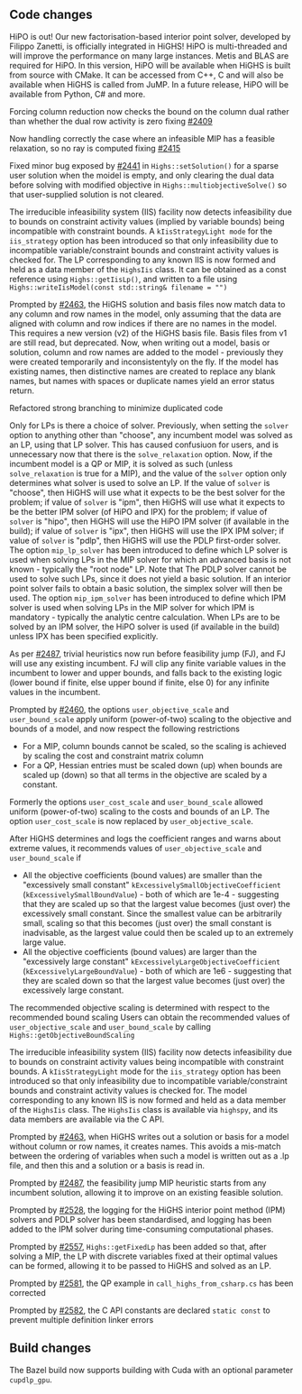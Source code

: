 ## Code changes

HiPO is out! Our new factorisation-based interior point solver, developed by Filippo Zanetti, is officially integrated in HiGHS! HiPO is multi-threaded and will improve the performance on many large instances. Metis and BLAS are required for HiPO. In this version, HiPO will be available when HiGHS is built from source with CMake. It can be accessed from C++, C and will also be available when HiGHS is called from JuMP. In a future release, HiPO will be available from Python, C# and more.

Forcing column reduction now checks the bound on the column dual rather than whether the dual row activity is zero fixing [#2409](https://github.com/ERGO-Code/HiGHS/issues/2409)

Now handling correctly the case where an infeasible MIP has a feasible relaxation, so no ray is computed fixing [#2415](https://github.com/ERGO-Code/HiGHS/issues/2415)

Fixed minor bug exposed by [#2441](https://github.com/ERGO-Code/HiGHS/issues/2441) in `Highs::setSolution()` for a sparse user solution when the moidel is empty, and only clearing the dual data before solving with modified objective in `Highs::multiobjectiveSolve()` so that user-supplied solution is not cleared.

The irreducible infeasibility system (IIS) facility now detects infeasibility due to bounds on constraint activity values (implied by variable bounds) being incompatible with constraint bounds. A `kIisStrategyLight mode` for the `iis_strategy` option has been introduced so that only infeasibility due to incompatible variable/constraint bounds and constraint activity values is checked for. The LP corresponding to any known IIS is now formed and held as a data member of the `HighsIis` class. It can be obtained as a const reference using `Highs::getIisLp()`, and written to a file using `Highs::writeIisModel(const std::string& filename = "")`

Prompted by [#2463](https://github.com/ERGO-Code/HiGHS/issues/2463), the HiGHS solution and basis files now match data to any column and row names in the model, only assuming that the data are aligned with column and row indices if there are no names in the model. This requires a new version (v2) of the HiGHS basis file. Basis files from v1 are still read, but deprecated. Now, when writing out a model, basis or solution, column and row names are added to the model - previously they were created temporarily and inconsistentyly on the fly. If the model has existing names, then distinctive names are created to replace any blank names, but names with spaces or duplicate names yield an error status return.

Refactored strong branching to minimize duplicated code

Only for LPs is there a choice of solver. Previously, when setting the `solver` option to anything other than "choose", any incumbent model was solved as an LP, using that LP solver. This has caused confusiuon for users, and is unnecessary now that there is the `solve_relaxation` option. Now, if the incumbent model is a QP or MIP, it is solved as such (unless `solve_relaxation` is true for a MIP), and the value of the `solver` option only determines what solver is used to solve an LP. If the value of `solver` is "choose", then HiGHS will use what it expects to be the best solver for the problem; if value of `solver` is "ipm", then HiGHS will use what it expects to be the better IPM solver (of HiPO and IPX) for the problem; if value of `solver` is "hipo", then HiGHS will use the HiPO IPM solver (if available in the build); if value of `solver` is "ipx", then HiGHS will use the IPX IPM solver; if value of `solver` is "pdlp", then HiGHS will use the PDLP first-order solver. The option `mip_lp_solver` has been introduced to define which LP solver is used when solving LPs in the MIP solver for which an advanced basis is not known - typically the "root node" LP. Note that The PDLP solver cannot be used to solve such LPs, since it does not yield a basic solution. If an interior point solver fails to obtain a basic solution, the simplex solver will then be used. The option `mip_ipm_solver` has been introduced to define which IPM solver is used when solving LPs in the MIP solver for which IPM is mandatory - typically the analytic centre calculation. When LPs are to be solved by an IPM solver, the HiPO solver is used (if available in the build) unless IPX has been specified explicitly. 

As per [#2487](https://github.com/ERGO-Code/HiGHS/issues/2487), trivial heuristics now run before feasibility jump (FJ), and FJ will use any existing incumbent. FJ will clip any finite variable values in the incumbent to lower and upper bounds, and falls back to the existing logic (lower bound if finite, else upper bound if finite, else 0) for any infinite values in the incumbent.

Prompted by [#2460](https://github.com/ERGO-Code/HiGHS/issues/2460), the options `user_objective_scale` and `user_bound_scale` apply uniform (power-of-two) scaling to the objective and bounds of a model, and now respect the following restrictions
- For a MIP, column bounds cannot be scaled, so the scaling is achieved by scaling the cost and constraint matrix column
- For a QP, Hessian entries must be scaled down (up) when bounds are scaled up (down) so that all terms in the objective are scaled by a constant.

Formerly the options `user_cost_scale` and `user_bound_scale` allowed uniform (power-of-two) scaling to the costs and bounds of an LP. The option `user_cost_scale` is now replaced by `user_objective_scale`.

After HiGHS determines and logs the coefficient ranges and warns about extreme values, it recommends values of `user_objective_scale` and `user_bound_scale` if
- All the objective coefficients (bound values) are smaller than the "excessively small constant" `kExcessivelySmallObjectiveCoefficient` (`kExcessivelySmallBoundValue`) - both of which are 1e-4 - suggesting that they are scaled up so that the largest value becomes (just over) the excessively small constant. Since the smallest value can be arbitrarily small, scaling so that this becomes (just over) the small constant is inadvisable, as the largest value could then be scaled up to an extremely large value.
- All the objective coefficients (bound values) are larger than the "excessively large constant" `kExcessivelyLargeObjectiveCoefficient` (`kExcessivelyLargeBoundValue`) - both of which are 1e6 - suggesting that they are scaled down so that the largest value becomes (just over) the excessively large constant.

The recommended objective scaling is determined with respect to the recommended bound scaling
Users can obtain the recommended values of `user_objective_scale` and `user_bound_scale` by calling `Highs::getObjectiveBoundScaling`

The irreducible infeasibility system (IIS) facility now detects infeasibility due to bounds on constraint activity values being incompatible with constraint bounds. A `kIisStrategyLight` mode for the `iis_strategy` option has been introduced so that only infeasibility due to incompatible variable/constraint bounds and constraint activity values is checked for. The model corresponding to any known IIS is now formed and held as a data member of the `HighsIis` class. The `HighsIis` class is available via `highspy`, and its data members are available via the C API.

Prompted by [#2463](https://github.com/ERGO-Code/HiGHS/issues/2463), when HiGHS writes out a solution or basis for a model without column or row names, it creates names. This avoids a mis-match between the ordering of variables when such a model is written out as a .lp file, and then this and a solution or a basis is read in.

Prompted by [#2487](https://github.com/ERGO-Code/HiGHS/issues/2487), the feasibility jump MIP heuristic starts from any incumbent solution, allowing it to improve on an existing feasible solution.

Prompted by [#2528](https://github.com/ERGO-Code/HiGHS/issues/2528), the logging for the HiGHS interior point method (IPM) solvers and PDLP solver has been standardised, and logging has been added to the IPM solver during time-consuming computational phases.

Prompted by [#2557](https://github.com/ERGO-Code/HiGHS/issues/2557), `Highs::getFixedLp` has been added so that, after solving a MIP, the LP with discrete variables fixed at their optimal values can be formed, allowing it to be passed to HiGHS and solved as an LP. 

Prompted by [#2581](https://github.com/ERGO-Code/HiGHS/issues/2581), the QP example in `call_highs_from_csharp.cs` has been corrected

Prompted by [#2582](https://github.com/ERGO-Code/HiGHS/issues/2582), the C API constants are declared `static const` to prevent multiple definition linker errors

## Build changes

The Bazel build now supports building with Cuda with an optional parameter `cupdlp_gpu`.
